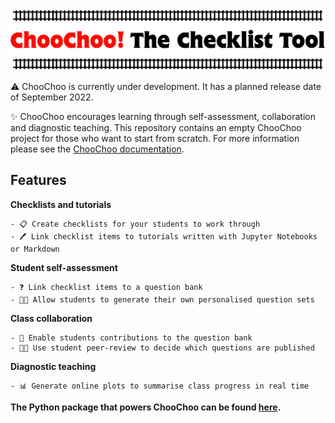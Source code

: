 <img src="https://github.com/lucydot/ChooChoo/raw/main/docs/images/icon2.png" width="800">

⚠️ ChooChoo is currently under development. It has a planned release date of September 2022.        

✨ ChooChoo encourages learning through self-assessment, collaboration and diagnostic teaching. This repository contains an empty ChooChoo project for those who want to start from scratch. For more information please see the [ChooChoo documentation](https://lucydot.github.io/ChooChoo).

## Features

**Checklists and tutorials**

    - 📋 Create checklists for your students to work through
    - 🖊️ Link checklist items to tutorials written with Jupyter Notebooks or Markdown

**Student self-assessment**

    - ❓ Link checklist items to a question bank
    - 👩‍🎤 Allow students to generate their own personalised question sets

**Class collaboration**

    - 📢 Enable students contributions to the question bank
    - 👩‍🎤 Use student peer-review to decide which questions are published

**Diagnostic teaching**

    - 📊 Generate online plots to summarise class progress in real time


**The Python package that powers ChooChoo can be found [here](https://github.com/lucydot/ChooChoo/).**

